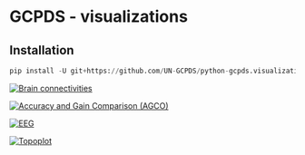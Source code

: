 # GCPDS - visualizations


## Installation


```python
pip install -U git+https://github.com/UN-GCPDS/python-gcpds.visualizations.git
```

<div class='gcpds-images0'>

[![Brain connectivities](_images/conn.png)](notebooks/01-connectivity_circosplot.html)

[![Accuracy and Gain Comparison (AGCO)](_images/agco.png)](notebooks/02-comparison_accuracy_gain.html)

[![EEG](_images/eeg.png)](notebooks/03-eeg.html)
    
[![Topoplot](_images/topoplot.png)](notebooks/04-topoplot.html)
    
</div>
